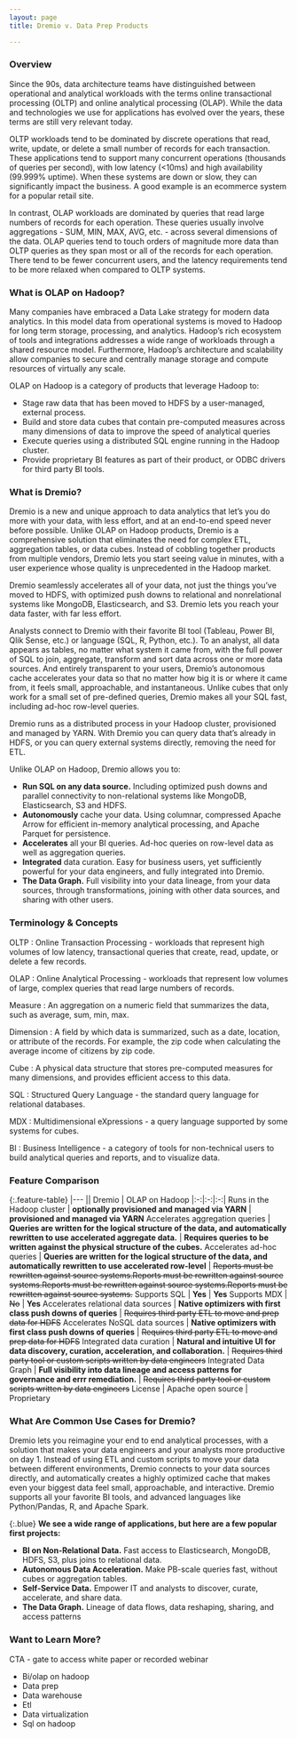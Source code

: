 ```yaml
---
layout: page
title: Dremio v. Data Prep Products

---
```


### Overview 
Since the 90s, data architecture teams have distinguished between operational and analytical workloads with the terms online transactional processing (OLTP) and online analytical processing (OLAP). While the data and technologies we use for applications has evolved over the years, these terms are still very relevant today.

OLTP workloads tend to be dominated by discrete operations that read, write, update, or delete a small number of records for each transaction. These applications tend to support many concurrent operations (thousands of queries per second), with low latency (<10ms) and high availability (99.999% uptime). When these systems are down or slow, they can significantly impact the business. A good example is an ecommerce system for a popular retail site.

In contrast, OLAP workloads are dominated by queries that read large numbers of records for each operation. These queries usually involve aggregations - SUM, MIN, MAX, AVG, etc. - across several dimensions of the data. OLAP queries tend to touch orders of magnitude more data than OLTP queries as they span most or all of the records for each operation. There tend to be fewer concurrent users, and the latency requirements tend to be more relaxed when compared to OLTP systems.  

### What is OLAP on Hadoop?
Many companies have embraced a Data Lake strategy for modern data analytics. In this model data from operational systems is moved to Hadoop for long term storage, processing, and analytics. Hadoop’s rich ecosystem of tools and integrations addresses a wide range of workloads through a shared resource model. Furthermore, Hadoop’s architecture and scalability allow companies to secure and centrally manage storage and compute resources of virtually any scale.

OLAP on Hadoop is a category of products that leverage Hadoop to:

- Stage raw data that has been moved to HDFS by a user-managed, external process.
- Build and store data cubes that contain pre-computed measures across many dimensions of data to improve the speed of analytical queries
- Execute queries using a distributed SQL engine running in the Hadoop cluster.
- Provide proprietary BI features as part of their product, or ODBC drivers for third party BI tools.

### What is Dremio?

Dremio is a new and unique approach to data analytics that let’s you do more with your data, with less effort, and at an end-to-end speed never before possible. Unlike OLAP on Hadoop products, Dremio is a comprehensive solution that eliminates the need for complex ETL, aggregation tables, or data cubes. Instead of cobbling together products from multiple vendors, Dremio lets you start seeing value in minutes, with a user experience whose quality is unprecedented in the Hadoop market. 

Dremio seamlessly accelerates all of your data, not just the things you’ve moved to HDFS, with optimized push downs to relational and nonrelational systems like MongoDB, Elasticsearch, and S3. Dremio lets you reach your data faster, with far less effort.

Analysts connect to Dremio with their favorite BI tool (Tableau, Power BI, Qlik Sense, etc.) or language (SQL, R, Python, etc.). To an analyst, all data appears as tables, no matter what system it came from, with the full power of SQL to join, aggregate, transform and sort data across one or more data sources. And entirely transparent to your users, Dremio’s autonomous cache accelerates your data so that no matter how big it is or where it came from, it feels small, approachable, and instantaneous. Unlike cubes that only work for a small set of pre-defined queries, Dremio makes all your SQL fast, including ad-hoc row-level queries.

Dremio runs as a distributed process in your Hadoop cluster, provisioned and managed by YARN. With Dremio you can query data that’s already in HDFS, or you can query external systems directly, removing the need for ETL.

Unlike OLAP on Hadoop, Dremio allows you to:

- **Run SQL on any data source.** Including optimized push downs and parallel connectivity to non-relational systems like MongoDB, Elasticsearch, S3 and HDFS.
- **Autonomously** cache your data. Using columnar, compressed Apache Arrow for efficient in-memory analytical processing, and Apache Parquet for persistence.
- **Accelerates** all your BI queries. Ad-hoc queries on row-level data as well as aggregation queries.
- **Integrated** data curation. Easy for business users, yet sufficiently powerful for your data engineers, and fully integrated into Dremio.
- **The Data Graph.** Full visibility into your data lineage, from your data sources, through transformations, joining with other data sources, and sharing with other users.

### Terminology & Concepts
OLTP
: Online Transaction Processing - workloads that represent high volumes of  low latency, transactional queries that create, read, update, or delete a few records.

OLAP
: Online Analytical Processing - workloads that represent low volumes of large, complex queries that read large numbers of records.

Measure
: An aggregation on a numeric field that summarizes the data, such as average, sum, min, max.

Dimension
: A field by which data is summarized, such as a date, location, or attribute of the records. For example, the zip code when calculating the average income of citizens by zip code.

Cube
: A physical data structure that stores pre-computed measures for many dimensions, and provides efficient access to this data.

SQL
: Structured Query Language - the standard query language for relational databases.

MDX
: Multidimensional eXpressions - a query language supported by some systems for cubes.

BI
: Business Intelligence - a category of tools for non-technical users to build analytical queries and reports, and to visualize data.

### Feature Comparison

{:.feature-table}
|---
|| Dremio | OLAP on Hadoop
|:-:|:-:|:-:|
Runs in the Hadoop cluster | **optionally provisioned and managed via YARN** | **provisioned and managed via YARN**
Accelerates aggregation queries | **Queries are written for the logical structure of the data, and automatically rewritten to use accelerated aggregate data.** | **Requires queries to be written against the physical structure of the cubes.**
Accelerates ad-hoc queries | **Queries are written for the logical structure of the data, and automatically rewritten to use accelerated row-level** | ~~Reports must be rewritten against source systems.Reports must be rewritten against source systems.Reports must be rewritten against source systems.Reports must be rewritten against source systems.~~
Supports SQL | **Yes** | **Yes**
Supports MDX | ~~No~~ | **Yes**
Accelerates relational data sources | **Native optimizers with first class push downs of queries** | ~~Requires third party ETL to move and prep data for HDFS~~
Accelerates NoSQL data sources | **Native optimizers with first class push downs of queries** | ~~Requires third party ETL to move and prep data for HDFS~~
Integrated data curation | **Natural and intuitive UI for data discovery, curation, acceleration, and collaboration.** | ~~Requires third party tool or custom scripts written by data engineers~~
Integrated Data Graph | **Full visibility into data lineage and access patterns for governance and errr remediation.** | ~~Requires third party tool or custom scripts written by data engineers~~
License | Apache open source | Proprietary

### What Are Common Use Cases for Dremio?

Dremio lets you reimagine your end to end analytical processes, with a solution that makes your data engineers and your analysts more productive on day 1. Instead of using ETL and custom scripts to move your data between different environments, Dremio connects to your data sources directly, and automatically creates a highly optimized cache that makes even your biggest data feel small, approachable, and interactive. Dremio supports all your favorite BI tools, and advanced languages like Python/Pandas, R, and Apache Spark.

{:.blue}
**We see a wide range of applications, but here are a few popular first projects:**

- **BI on Non-Relational Data.** Fast access to Elasticsearch, MongoDB, HDFS, S3, plus joins to relational data.
- **Autonomous Data Acceleration.** Make PB-scale queries fast, without cubes or aggregation tables.
- **Self-Service Data.** Empower IT and analysts to discover, curate, accelerate, and share data.
- **The Data Graph.** Lineage of data flows, data reshaping, sharing, and access patterns

### Want to Learn More?
CTA - gate to access white paper or recorded webinar

- Bi/olap  on hadoop
- Data prep
- Data warehouse
- Etl 
- Data virtualization
- Sql on hadoop